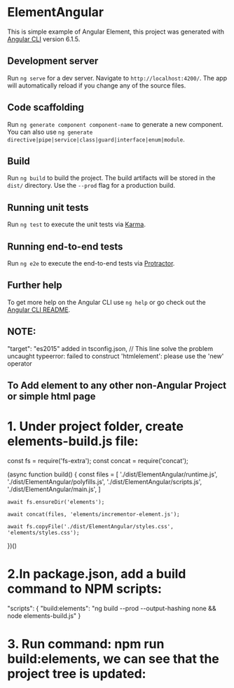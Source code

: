 # ElementAngular

This is simple example of Angular Element, this project was generated with [Angular CLI](https://github.com/angular/angular-cli) version 6.1.5.

## Development server

Run `ng serve` for a dev server. Navigate to `http://localhost:4200/`. The app will automatically reload if you change any of the source files.

## Code scaffolding

Run `ng generate component component-name` to generate a new component. You can also use `ng generate directive|pipe|service|class|guard|interface|enum|module`.

## Build

Run `ng build` to build the project. The build artifacts will be stored in the `dist/` directory. Use the `--prod` flag for a production build.

## Running unit tests

Run `ng test` to execute the unit tests via [Karma](https://karma-runner.github.io).

## Running end-to-end tests

Run `ng e2e` to execute the end-to-end tests via [Protractor](http://www.protractortest.org/).

## Further help

To get more help on the Angular CLI use `ng help` or go check out the [Angular CLI README](https://github.com/angular/angular-cli/blob/master/README.md).

## NOTE: 
"target": "es2015" added in tsconfig.json, // This line solve the problem uncaught typeerror: failed to construct 'htmlelement': please use the 'new' operator

## To Add element to any other non-Angular Project or simple html page

# 1. Under project folder, create elements-build.js file:
const fs = require('fs-extra');
const concat = require('concat');

(async function build() {
    const files = [
        './dist/ElementAngular/runtime.js',
        './dist/ElementAngular/polyfills.js',
        './dist/ElementAngular/scripts.js',
        './dist/ElementAngular/main.js',
    ]

    await fs.ensureDir('elements');

    await concat(files, 'elements/incrementor-element.js');

    await fs.copyFile('./dist/ElementAngular/styles.css', 'elements/styles.css');

})()

# 2.In package.json, add a build command to NPM scripts:

"scripts": {
    "build:elements": "ng build --prod --output-hashing none && node elements-build.js"
  }
  
# 3.  Run command: npm run build:elements, we can see that the project tree is updated:

